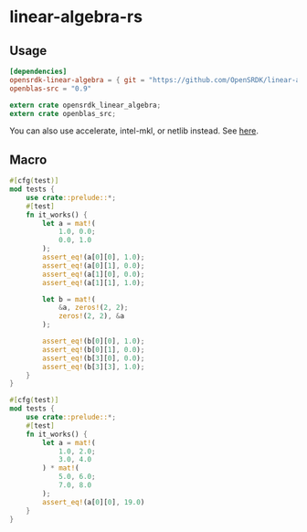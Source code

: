 # linear-algebra-rs

## Usage

```toml
[dependencies]
opensrdk-linear-algebra = { git = "https://github.com/OpenSRDK/linear-algebra-rs.git" }
openblas-src = "0.9"
```

```rs
extern crate opensrdk_linear_algebra;
extern crate openblas_src;
```

You can also use accelerate, intel-mkl, or netlib instead.
See [here](https://github.com/blas-lapack-rs/blas-lapack-rs.github.io/wiki).

## Macro

```rs
#[cfg(test)]
mod tests {
    use crate::prelude::*;
    #[test]
    fn it_works() {
        let a = mat!(
            1.0, 0.0;
            0.0, 1.0
        );
        assert_eq!(a[0][0], 1.0);
        assert_eq!(a[0][1], 0.0);
        assert_eq!(a[1][0], 0.0);
        assert_eq!(a[1][1], 1.0);

        let b = mat!(
            &a, zeros!(2, 2);
            zeros!(2, 2), &a
        );

        assert_eq!(b[0][0], 1.0);
        assert_eq!(b[0][1], 0.0);
        assert_eq!(b[3][0], 0.0);
        assert_eq!(b[3][3], 1.0);
    }
}
```

```rs
#[cfg(test)]
mod tests {
    use crate::prelude::*;
    #[test]
    fn it_works() {
        let a = mat!(
            1.0, 2.0;
            3.0, 4.0
        ) * mat!(
            5.0, 6.0;
            7.0, 8.0
        );
        assert_eq!(a[0][0], 19.0)
    }
}
```
